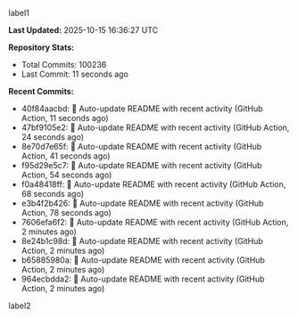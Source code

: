 
label1 
<!-- ACTIVITY_START -->
**Last Updated:** 2025-10-15 16:36:27 UTC

**Repository Stats:**
- Total Commits: 100236
- Last Commit: 11 seconds ago

**Recent Commits:**
- 40f84aacbd: 🤖 Auto-update README with recent activity (GitHub Action, 11 seconds ago)
- 47bf9105e2: 🤖 Auto-update README with recent activity (GitHub Action, 24 seconds ago)
- 8e70d7e65f: 🤖 Auto-update README with recent activity (GitHub Action, 41 seconds ago)
- f95d29e5c7: 🤖 Auto-update README with recent activity (GitHub Action, 54 seconds ago)
- f0a48418ff: 🤖 Auto-update README with recent activity (GitHub Action, 68 seconds ago)
- e3b4f2b426: 🤖 Auto-update README with recent activity (GitHub Action, 78 seconds ago)
- 7606efa6f2: 🤖 Auto-update README with recent activity (GitHub Action, 2 minutes ago)
- 8e24b1c98d: 🤖 Auto-update README with recent activity (GitHub Action, 2 minutes ago)
- b65885980a: 🤖 Auto-update README with recent activity (GitHub Action, 2 minutes ago)
- 964ecbdda2: 🤖 Auto-update README with recent activity (GitHub Action, 2 minutes ago)
<!-- ACTIVITY_END -->

label2
